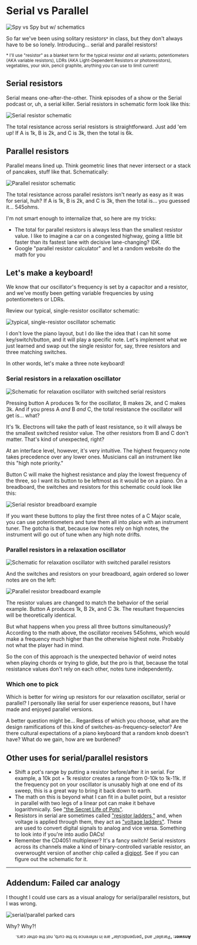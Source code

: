 # Serial vs Parallel

![Spy vs Spy but w/ schematics](/static/images/serial-vs-parallel/spy-vs-spy.png)

So far we've been using solitary resistors<small>*</small> in class, but they don't always have to be so lonely. Introducing... serial and parallel resistors!

<small>* I'll use "resistor" as a blanket term for the typical resistor _and_ all variants; potentiometers (AKA variable resistors), LDRs (AKA Light-Dependent Resistors or photoresistors), vegetables, your skin, pencil graphite, anything you can use to limit current!</small>

## Serial resistors

Serial means one-after-the-other. Think episodes of a show or the Serial podcast or, uh, a serial killer. Serial resistors in schematic form look like this:

![Serial resistor schematic](/static/images/serial-vs-parallel/serial-schematic.png)

The total resistance across serial resistors is straightforward. Just add 'em up! If A is 1k, B is 2k, and C is 3k, then the total is 6k.

## Parallel resistors

Parallel means lined up. Think geometric lines that never intersect or a stack of pancakes, stuff like that. Schematically:

![Parallel resistor schematic](/static/images/serial-vs-parallel/parallel-schematic.png)

The total resistance across parallel resistors isn't nearly as easy as it was for serial, huh? If A is 1k, B is 2k, and C is 3k, then the total is... you guessed it... 545ohms.

I'm not smart enough to internalize that, so here are my tricks:

* The total for parallel resistors is always less than the smallest resistor value. I like to imagine a car on a congested highway, going a little bit faster than its fastest lane with decisive lane-changing? IDK.
* Google "parallel resistor calculator" and let a random website do the math for you

## Let's make a keyboard!

We know that our oscillator's frequency is set by a capacitor and a resistor, and we've mostly been getting variable frequencies by using potentiometers or LDRs.

Review our typical, single-resistor oscillator schematic:

![typical, single-resistor oscillator schematic](/static/images/serial-vs-parallel/oscillator-schematic.png)

I don't love the piano layout, but I do like the idea that I can hit some key/switch/button, and it will play a specific note. Let's implement what we just learned and swap out the single resistor for, say, three resistors and three matching switches.

In other words, let's make a three note keyboard!

<!-- If you want to play it like a key on a piano, add a switch. With the exception of the control input that will need a pull-down resistor, basically any wire on the breadboard can be replaced with a switch (actually probably a jumper to a switch and another jumper back, but you get the point). It can go before/after the resistor, before/after the capacitor to GND, or even right at the output (so the oscillator is "always on" but we're switching if it's output goes anywhere). -->

### Serial resistors in a relaxation oscillator

![Schematic for relaxation oscillator with switched serial resistors](/static/images/serial-vs-parallel/oscillator-serial-schematic.png)

<!-- TODO: label buttons, not resistors? -->

Pressing button A produces 1k for the oscillator, B makes 2k, and C makes 3k. And if you press A _and_ B _and_ C, the total resistance the oscillator will get is... what?

It's 1k. Electrons will take the path of least resistance, so it will always be the smallest switched resistor value. The other resistors from B and C don't matter. That's kind of unexpected, right?

At an interface level, however, it's very intuitive. The highest frequency note takes precedence over any lower ones. Musicians call an instrument like this "high note priority."

Button C will make the highest resistance and play the lowest frequency of the three, so I want its button to be leftmost as it would be on a piano. On a breadboard, the switches and resistors for this schematic could look like this:

![Serial resistor breadboard example](/static/images/serial-vs-parallel/serial-breadboard.png)

If you want these buttons to play the first three notes of a C Major scale, you can use potentiometers and tune them all into place with an instrument tuner. The gotcha is that, because low notes rely on high notes, the instrument will go out of tune when any high note drifts.

### Parallel resistors in a relaxation oscillator

![Schematic for relaxation oscillator with switched parallel resistors](/static/images/serial-vs-parallel/oscillator-parallel-schematic.png)

And the switches and resistors on your breadboard, again ordered so lower notes are on the left:

![Parallel resistor breadboard example](/static/images/serial-vs-parallel/parallel-breadboard.png)

The resistor values are changed to match the behavior of the serial example. Button A produces 1k, B 2k, and C 3k. The resultant frequencies will be theoretically identical.

But what happens when you press all three buttons simultaneously? According to the math above, the oscillator receives 545ohms, which would make a frequency much higher than the otherwise highest note. Probably not what the player had in mind.

So the con of this approach is the unexpected behavior of weird notes when playing chords or trying to glide, but the pro is that, because the total resistance values don't rely on each other, notes tune independently.

### Which one to pick

Which is better for wiring up resistors for our relaxation oscillator, serial or parallel? I personally like serial for user experience reasons, but I have made and enjoyed parallel versions.

A better question might be... Regardless of which you choose, what are the design ramifications of this kind of switches-as-frequency-selector? Are there cultural expectations of a piano keyboard that a random knob doesn't have? What do we gain, how are we burdened?

## Other uses for serial/parallel resistors

* Shift a pot's range by putting a resistor before/after it in serial. For example, a 10k pot + 1k resistor creates a range from 0-10k to 1k-11k. If the frequency pot on your oscillator is unusably high at one end of its sweep, this is a great way to bring it back down to earth.
* The math on this is beyond what I can fit in a bullet point, but a resistor in parallel with two legs of a linear pot can make it behave logarithmically. See ["the Secret Life of Pots"](http://www.geofex.com/article_folders/potsecrets/potscret.htm).
* Resistors in serial are sometimes called ["resistor ladders,"](https://en.wikipedia.org/wiki/Resistor_ladder) and, when voltage is applied through them, they act as ["voltage ladders"](https://en.wikipedia.org/wiki/Voltage_ladder). These are used to convert digital signals to analog and vice versa. Something to look into if you're into audio DACs! 
* Remember the CD4051 multiplexer? It's a fancy switch! Serial resistors across its channels make a kind of binary-controlled variable resistor, an overwrought version of another chip called a [digipot](https://en.wikipedia.org/wiki/Digital_potentiometer). See if you can figure out the schematic for it.

---

## Addendum: Failed car analogy

I thought I could use cars as a visual analogy for serial/parallel resistors, but I was wrong.

![serial/parallel parked cars](/static/images/serial-vs-parallel/cars.png)

Why? Why?!

<p style="transform: rotate(180deg);"><small><strong>Answer:</strong> "Parallel" and "perpendicular" are in reference to the curb, not the other cars.</small></p>